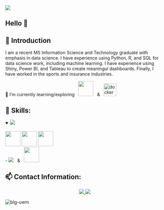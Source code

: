 <img src="https://github.com/blg-uwm/blg-uwm/blob/master/bannername.jpg">

## Hello 👋

## 📍 Introduction
I am a recent MS Information Science and Technology graduate with emphasis in data science. I have experience using Python, R, and SQL for data science work, including machine learning. I have experience using Shiny, Power BI, and Tableau to create meaningul dashboards. Finally, I have worked in the sports and insurance industries.


🌱 I’m currently learning/exploring &nbsp; <img src="https://github.com/blg-uwm/blg-uwm/blob/master/julia-language.svg" width = "48"> &nbsp; & &nbsp; <img src="https://devicons.github.io/devicon/devicon.git/icons/docker/docker-original-wordmark.svg" alt="docker" width="40" height="40"/>


## 🚀 Skills:

<details open>
<summary><img src="https://img.shields.io/badge/python-%233776AB.svg?&style=flat-square&logo=python&logoColor=white" /></summary>
<br>
<img src="https://github.com/blg-uwm/blg-uwm/blob/master/pandas.svg" width = "48">
<img src="https://github.com/blg-uwm/blg-uwm/blob/master/numpy.svg" width = "48">
<img src="https://github.com/blg-uwm/blg-uwm/blob/master/scikit-learn.svg" width = "48">
</details>
- <img src="https://img.shields.io/badge/r-%23276DC3.svg?&style=for-the-badge&logo=r&logoColor=white" /> &nbsp; & &nbsp; <img src="https://github.com/blg-uwm/blg-uwm/blob/master/shiny.svg" width = "48">

## 📫 Contact Information:


<p align='center'>
  <a href="https://www.linkedin.com/in/ben-garski/">
  <img src="https://img.shields.io/badge/linkedin-%230077B5.svg?&style=for-the-badge&logo=linkedin&logoColor=white" />
  </a>
  <a href="mailto:ben.garski@outlook.com">
  <img src="https://img.shields.io/badge/Microsoft%20Outlook-0078D4?logo=microsoft-outlook&logoColor=white&style=for-the-badge" />
  </a>
</p>
<p align="left"> <img src="https://komarev.com/ghpvc/?username=blg-uwm" alt="blg-uwm" /> </p>
